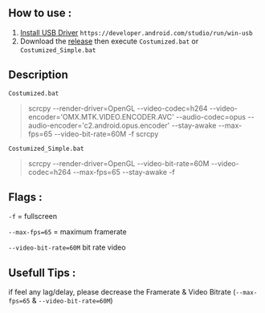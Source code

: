 ## How to use :
1. [Install USB Driver](https://developer.android.com/studio/run/win-usb) `https://developer.android.com/studio/run/win-usb`
2. Download the [release](https://github.com/ZowieKMK/Screen_Copy/releases) then execute `Costumized.bat` or `Costumized_Simple.bat`

## Description
`Costumized.bat`  
> scrcpy --render-driver=OpenGL --video-codec=h264 --video-encoder='OMX.MTK.VIDEO.ENCODER.AVC' --audio-codec=opus --audio-encoder='c2.android.opus.encoder' --stay-awake --max-fps=65 --video-bit-rate=60M -f scrcpy
>
> 


`Costumized_Simple.bat` 
> scrcpy --render-driver=OpenGL --video-bit-rate=60M --video-codec=h264 --max-fps=65 --stay-awake -f
>
> 



## Flags :

`-f` = fullscreen

`--max-fps=65` = maximum framerate

`--video-bit-rate=60M` bit rate video

## Usefull Tips :
if feel any lag/delay, please decrease the Framerate & Video Bitrate (`--max-fps=65` & `--video-bit-rate=60M`)

